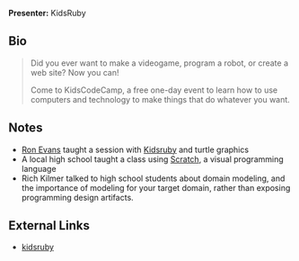 **Presenter:** KidsRuby

## Bio

> Did you ever want to make a videogame, program a robot, or create a web site? Now you can! 
>
> Come to KidsCodeCamp, a free one-day event to learn how to use computers and technology to make things that do whatever you want.

## Notes

* [Ron Evans](http://twitter.com/deadprogram) taught a session with [Kidsruby](https://github.com/hybridgroup/kidsruby) and turtle graphics
* A local high school taught a class using [Scratch](http://scratch.mit.edu/), a visual programming language
* Rich Kilmer talked to high school students about domain modeling, and the importance of modeling for your target domain, rather than exposing programming design artifacts.

## External Links

* [kidsruby](http://kidsruby.com/)